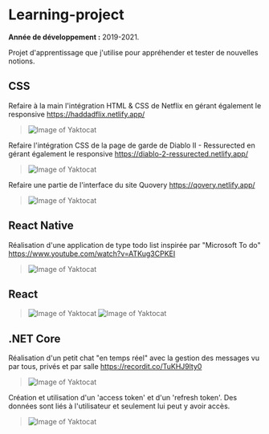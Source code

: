 # Learning-project
**Année de développement :** 2019-2021.</br>

Projet d'apprentissage que j'utilise pour appréhender et tester de nouvelles notions.

## CSS
Refaire à la main l'intégration HTML & CSS de Netflix en gérant également le responsive https://haddadflix.netlify.app/
> ![Image of Yaktocat](https://imgur.com/dvHJHsH.png)

Refaire l'intégration CSS de la page de garde de Diablo II - Ressurected en gérant également le responsive https://diablo-2-ressurected.netlify.app/
> ![Image of Yaktocat](https://imgur.com/iXUhd05.png)

Refaire une partie de l'interface du site Quovery https://qovery.netlify.app/
> ![Image of Yaktocat](https://imgur.com/MpqP7md.png)

## React Native
Réalisation d'une application de type todo list inspirée par "Microsoft To do" https://www.youtube.com/watch?v=ATKug3CPKEI
> ![Image of Yaktocat](https://imgur.com/EP8DPJ0.png)

## React
> ![Image of Yaktocat](https://imgur.com/eFOEUeD.png)
> ![Image of Yaktocat](https://imgur.com/87Gh56k.png)

## .NET Core
Réalisation d'un petit chat "en temps réel" avec la gestion des messages vu par tous, privés et par salle https://recordit.co/TuKHJ9lty0
> ![Image of Yaktocat](https://imgur.com/Dwu2Z6U.png)

Création et utilisation d'un 'access token' et d'un 'refresh token'.
Des données sont liés à l'utilisateur et seulement lui peut y avoir accès.
> ![Image of Yaktocat](https://imgur.com/lc4QtcZ.png)

